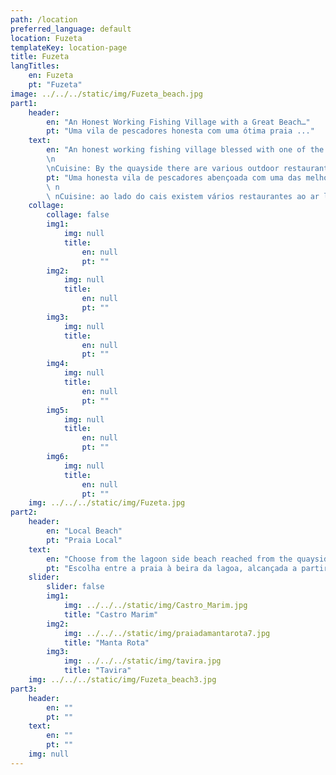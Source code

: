 ```yaml
---
path: /location
preferred_language: default
location: Fuzeta
templateKey: location-page
title: Fuzeta
langTitles:
    en: Fuzeta
    pt: "Fuzeta"
image: ../../../static/img/Fuzeta_beach.jpg
part1: 
    header: 
        en: "An Honest Working Fishing Village with a Great Beach…"
        pt: "Uma vila de pescadores honesta com uma ótima praia ..."
    text: 
        en: "An honest working fishing village blessed with one of the Algarve’s finest beaches, Fuseta sits between the larger coastal towns of Olhão and Tavira. Colourful, atmospheric and authentic, the village is uncompromisingly non touristy and all the better for it. With a varied selection of shops and services and a plentiful supply of tempting restaurants and backstreet eateries, then this is a great spot to enjoy the real Algarve. Fishing boats leave from one end of the quay, small pleasure boats and the ferry to the beach iland from the other. Fuseta has a street market on Thursdays and a flea market on the first Sunday of every month. There is a newly renovated produce market situated on the quayside which is open every morning (not Sundays) where you can buy fresh fish, meat, fruit, and vegetables. On Saturdays, the market is surrounded outside by many smaller stalls offering further local produce.
        \n
        \nCuisine: By the quayside there are various outdoor restaurants, perfect for enjoying the daily catch while in the company of hospitable locals. And if fish and seafood don’t tickle your fancy, then great chicken piri-piri and other succulent meat dishes are always on offer."
        pt: "Uma honesta vila de pescadores abençoada com uma das melhores praias do Algarve, a Fuseta fica entre as maiores cidades costeiras de Olhão e Tavira. Colorida, atmosférica e autêntica, a vila é intransigentemente não turística e tanto melhor por isso. Com uma seleção variada de lojas e serviços e uma oferta abundante de restaurantes tentadores e lanchonetes, então este é um ótimo local para desfrutar do verdadeiro Algarve. Barcos pesqueiros partem de uma ponta do cais, pequenos barcos de recreio e a balsa para a praia da outra ponta. A Fuseta tem uma feira livre às quintas-feiras e uma feira da ladra no primeiro domingo de cada mês. Há um mercado de produtos recém-reformado situado no cais, aberto todas as manhãs (não aos domingos), onde você pode comprar peixe fresco, carne, frutas e vegetais. Aos sábados, o mercado é cercado por muitas barracas menores que oferecem mais produtos locais.
        \ n
        \ nCuisine: ao lado do cais existem vários restaurantes ao ar livre, perfeitos para desfrutar da pesca diária na companhia de habitantes locais hospitaleiros. E se peixes e frutos do mar não agradam a você, então um ótimo frango piri-piri e outros pratos de carne suculentos estão sempre disponíveis."
    collage:
        collage: false
        img1: 
            img: null
            title: 
                en: null
                pt: ""
        img2: 
            img: null
            title: 
                en: null
                pt: ""
        img3: 
            img: null
            title: 
                en: null
                pt: ""
        img4: 
            img: null
            title: 
                en: null
                pt: ""
        img5: 
            img: null
            title: 
                en: null
                pt: ""
        img6: 
            img: null
            title: 
                en: null
                pt: ""
    img: ../../../static/img/Fuzeta.jpg
part2:
    header: 
        en: "Local Beach"
        pt: "Praia Local"
    text: 
        en: "Choose from the lagoon side beach reached from the quayside with sunbeds and a café bar which is directly at the side of the village, or the stunning island beach island “Ilha de Armona” reached via a short ferry ride where relaxing beachside days are assured. A long walk along the island takes you to the enchanting island community."
        pt: "Escolha entre a praia à beira da lagoa, alcançada a partir do cais com espreguiçadeiras e um café-bar que fica ao lado da aldeia, ou a deslumbrante ilha de praia “Ilha de Armona” alcançada através de um curto passeio de ferry onde dias relaxantes à beira-mar são garantidos. Uma longa caminhada ao longo da ilha leva você à encantadora comunidade da ilha."
    slider:
        slider: false
        img1: 
            img: ../../../static/img/Castro_Marim.jpg
            title: "Castro Marim"
        img2: 
            img: ../../../static/img/praiadamantarota7.jpg
            title: "Manta Rota"
        img3: 
            img: ../../../static/img/tavira.jpg
            title: "Tavira"
    img: ../../../static/img/Fuzeta_beach3.jpg
part3:
    header: 
        en: ""
        pt: ""
    text: 
        en: ""
        pt: ""
    img: null
---
```

